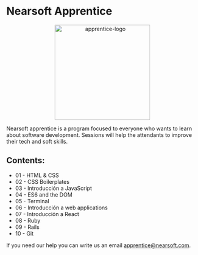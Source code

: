 
# Nearsoft Apprentice

<p align="center">
<img width="250" align="center" alt="apprentice-logo" src="https://user-images.githubusercontent.com/7410981/35773973-09deb5fa-091f-11e8-84d1-8a87c411d3c0.png">
</p>

Nearsoft apprentice is a program focused to everyone who wants to learn about software development. Sessions will help the attendants to improve their tech and soft skills.

## Contents:

* 01 - HTML & CSS
* 02 - CSS Boilerplates
* 03 - Introducción a JavaScript
* 04 - ES6 and the DOM
* 05 - Terminal
* 06 - Introducción a web applications
* 07 - Introducción a React
* 08 - Ruby
* 09 - Rails
* 10 - Git

If you need our help you can write us an email <apprentice@nearsoft.com>.
